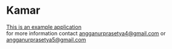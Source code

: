 # Kamar


[This is an example application](https://github.com/prasetyanurangga/kamar/raw/master/app_debug.apk)  
for more information contact angganurprasetya4@gmail.com or angganurprasetya5@gmail.com

